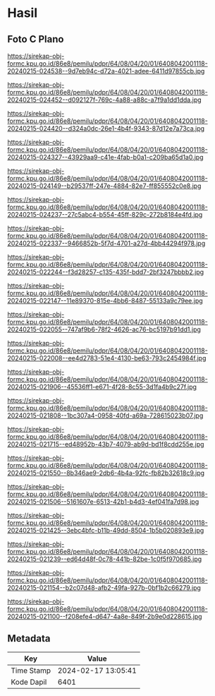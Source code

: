 # Hasil

## Foto C Plano

https://sirekap-obj-formc.kpu.go.id/86e8/pemilu/pdpr/64/08/04/20/01/6408042001118-20240215-024538--9d7eb94c-d72a-4021-adee-6411d97855cb.jpg

https://sirekap-obj-formc.kpu.go.id/86e8/pemilu/pdpr/64/08/04/20/01/6408042001118-20240215-024452--d092127f-769c-4a88-a88c-a7f9a1dd1dda.jpg

https://sirekap-obj-formc.kpu.go.id/86e8/pemilu/pdpr/64/08/04/20/01/6408042001118-20240215-024420--d324a0dc-26e1-4b4f-9343-87d12e7a73ca.jpg

https://sirekap-obj-formc.kpu.go.id/86e8/pemilu/pdpr/64/08/04/20/01/6408042001118-20240215-024327--43929aa9-c41e-4fab-b0a1-c209ba65d1a0.jpg

https://sirekap-obj-formc.kpu.go.id/86e8/pemilu/pdpr/64/08/04/20/01/6408042001118-20240215-024149--b29537ff-247e-4884-82e7-ff855552c0e8.jpg

https://sirekap-obj-formc.kpu.go.id/86e8/pemilu/pdpr/64/08/04/20/01/6408042001118-20240215-024237--27c5abc4-b554-45ff-829c-272b8184e4fd.jpg

https://sirekap-obj-formc.kpu.go.id/86e8/pemilu/pdpr/64/08/04/20/01/6408042001118-20240215-022337--9466852b-5f7d-4701-a27d-4bb44294f978.jpg

https://sirekap-obj-formc.kpu.go.id/86e8/pemilu/pdpr/64/08/04/20/01/6408042001118-20240215-022244--f3d28257-c135-435f-bdd7-2bf3247bbbb2.jpg

https://sirekap-obj-formc.kpu.go.id/86e8/pemilu/pdpr/64/08/04/20/01/6408042001118-20240215-022147--11e89370-815e-4bb6-8487-55133a9c79ee.jpg

https://sirekap-obj-formc.kpu.go.id/86e8/pemilu/pdpr/64/08/04/20/01/6408042001118-20240215-022055--747af9b6-78f2-4626-ac76-bc5197b91dd1.jpg

https://sirekap-obj-formc.kpu.go.id/86e8/pemilu/pdpr/64/08/04/20/01/6408042001118-20240215-022008--ee4d2783-51e4-4130-be63-793c2454984f.jpg

https://sirekap-obj-formc.kpu.go.id/86e8/pemilu/pdpr/64/08/04/20/01/6408042001118-20240215-021906--45536ff1-e671-4f28-8c55-3d1fa4b9c27f.jpg

https://sirekap-obj-formc.kpu.go.id/86e8/pemilu/pdpr/64/08/04/20/01/6408042001118-20240215-021808--1bc307a4-0958-40fd-a69a-728615023b07.jpg

https://sirekap-obj-formc.kpu.go.id/86e8/pemilu/pdpr/64/08/04/20/01/6408042001118-20240215-021715--ed48952b-43b7-4079-ab9d-bd1f8cdd255e.jpg

https://sirekap-obj-formc.kpu.go.id/86e8/pemilu/pdpr/64/08/04/20/01/6408042001118-20240215-021550--8b346ae9-2db6-4b4a-92fc-fb82b32618c9.jpg

https://sirekap-obj-formc.kpu.go.id/86e8/pemilu/pdpr/64/08/04/20/01/6408042001118-20240215-021506--5161607e-6513-42b1-b4d3-4ef041fa7d98.jpg

https://sirekap-obj-formc.kpu.go.id/86e8/pemilu/pdpr/64/08/04/20/01/6408042001118-20240215-021425--3ebc4bfc-b11b-49dd-8504-1b5b020893e9.jpg

https://sirekap-obj-formc.kpu.go.id/86e8/pemilu/pdpr/64/08/04/20/01/6408042001118-20240215-021239--ed64d48f-0c78-441b-82be-1c0f5f970685.jpg

https://sirekap-obj-formc.kpu.go.id/86e8/pemilu/pdpr/64/08/04/20/01/6408042001118-20240215-021154--b2c07d48-afb2-49fa-927b-0bf1b2c66279.jpg

https://sirekap-obj-formc.kpu.go.id/86e8/pemilu/pdpr/64/08/04/20/01/6408042001118-20240215-021100--f208efe4-d647-4a8e-849f-2b9e0d228615.jpg


## Metadata

| Key        | Value               |
| ---------- | ------------------- |
| Time Stamp | 2024-02-17 13:05:41 |
| Kode Dapil | 6401                |



